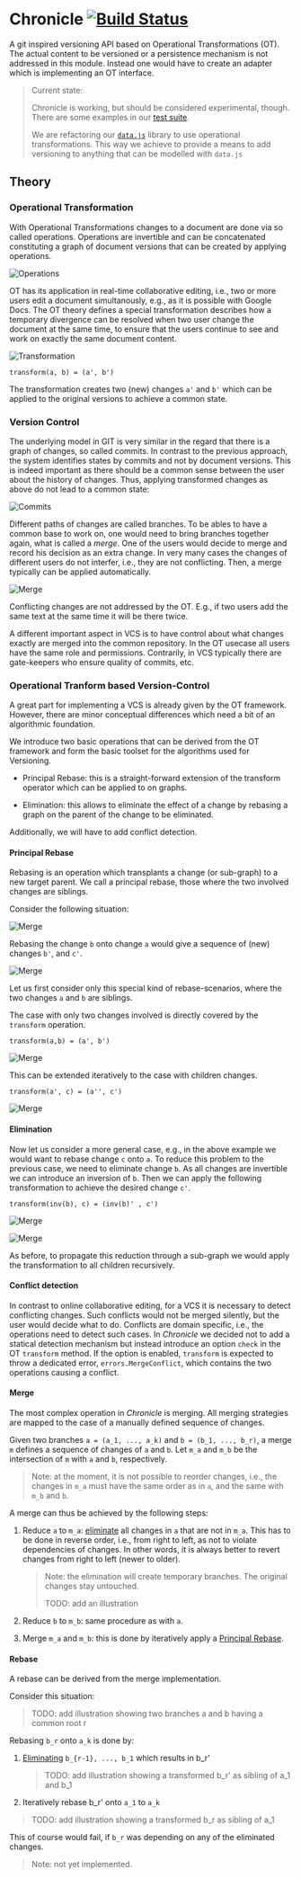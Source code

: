 Chronicle [![Build Status](https://travis-ci.org/substance/chronicle.png)](https://travis-ci.org/substance/chronicle)
=========

A git inspired versioning API based on Operational Transformations (OT).
The actual content to be versioned or a persistence mechanism is not addressed in this module.
Instead one would have to create an adapter which is implementing an OT interface.

> Current state:
>
> Chronicle is working, but should be considered experimental, though. There are
> some examples in our [test suite](https://github.com/substance/tests/tree/master/tests/chronicle).
>
> We are refactoring our [`data.js`](https://github.com/michael/data) library
> to use operational transformations.
> This way we achieve to provide a means to add versioning to anything that can
> be modelled with `data.js`

Theory
--------

### Operational Transformation

With Operational Transformations changes to a document are done via so called operations.
Operations are invertible and can be concatenated constituting a graph of document versions
that can be created by applying operations.

![Operations](http://github.com/substance/chronicle/blob/gh-pages/images/graph.jpg?raw=true)

OT has its application in real-time collaborative editing, i.e., two or more users edit a
document simultanously, e.g., as it is possible with Google Docs.
The OT theory defines a special transformation describes how a temporary divergence can
be resolved when two user change the document
at the same time, to ensure that the users continue to see and work on exactly the
same document content.

![Transformation](http://github.com/substance/chronicle/blob/gh-pages/images/trafo.jpg?raw=true)

    transform(a, b) = (a', b')

The transformation creates two (new) changes `a'` and `b'` which can be applied
to the original versions to achieve a common state.

### Version Control

The underlying model in GIT is very similar in the regard that there is a graph of
changes, so called commits.
In contrast to the previous approach, the system identifies states by commits
and not by document versions. This is indeed important as there should
be a common sense between the user about the history of changes.
Thus, applying transformed changes as above do not lead to a common state:

![Commits](http://github.com/substance/chronicle/blob/gh-pages/images/commits.jpg?raw=true)

Different paths of changes are called branches.
To be ables to have a common base to work on, one would need to bring branches
together again, what is called a *merge*.
One of the users would decide to merge and record his decision as an extra change.
In very many cases the changes of different users do not interfer, i.e., they are not
conflicting. Then, a merge typically can be applied automatically.

![Merge](http://github.com/substance/chronicle/blob/gh-pages/images/merge.jpg?raw=true)

Conflicting changes are not addressed by the OT. E.g., if two users add the same text
at the same time it will be there twice.

A different important aspect in VCS is to have control about what changes exactly are merged
into the common repository. In the OT usecase all users have the same role and permissions.
Contrarily, in VCS typically there are gate-keepers who ensure quality of commits, etc.


### Operational Tranform based Version-Control

A great part for implementing a VCS is already given by the OT framework.
However, there are minor conceptual differences which need a bit of an algorithmic foundation.

We introduce two basic operations that can be derived from the OT framework
and form the basic toolset for the algorithms used for Versioning.

- Principal Rebase: this is a straight-forward extension of the transform operator
  which can be applied to on graphs.

- Elimination: this allows to eliminate the effect of a change by rebasing a graph on
  the parent of the change to be eliminated.

Additionally, we will have to add conflict detection.

#### Principal Rebase

Rebasing is an operation which transplants a change (or sub-graph) to a new target parent.
We call a principal rebase, those where the two involved changes are siblings.

Consider the following situation:

![Merge](http://github.com/substance/chronicle/blob/gh-pages/images/rebase-1.jpg?raw=true)

Rebasing the change `b` onto change `a` would give a sequence of (new) changes `b'`, and `c'`.

![Merge](http://github.com/substance/chronicle/blob/gh-pages/images/rebase-2.jpg?raw=true)

Let us first consider only this special kind of rebase-scenarios, where the
two changes `a` and `b` are siblings.

The case with only two changes involved is directly covered by the `transform` operation.

    transform(a,b) = (a', b')

![Merge](http://github.com/substance/chronicle/blob/gh-pages/images/rebase-3.jpg?raw=true)

This can be extended iteratively to the case with children changes.

    transform(a', c) = (a'', c')

![Merge](http://github.com/substance/chronicle/blob/gh-pages/images/rebase-4.jpg?raw=true)


#### Elimination

Now let us consider a more general case, e.g., in the above example we would want to
rebase change `c` onto `a`.
To reduce this problem to the previous case, we need to eliminate change `b`.
As all changes are invertible we can introduce an inversion of `b`.
Then we can apply the following transformation to achieve the desired change `c'`.

    transform(inv(b), c) = (inv(b)' , c')

![Merge](http://github.com/substance/chronicle/blob/gh-pages/images/reduction-1.jpg?raw=true)

![Merge](http://github.com/substance/chronicle/blob/gh-pages/images/reduction-2.jpg?raw=true)

As before, to propagate this reduction through a sub-graph we would apply
the transformation to all children recursively.

#### Conflict detection

In contrast to online collaborative editing, for a VCS it is necessary to detect conflicting
changes. Such conflicts would not be merged silently, but the user would decide what to do.
Conflicts are domain specific, i.e., the operations need to detect such cases.
In *Chronicle* we decided not to add a statical detection mechanism but instead
introduce an option `check` in the OT `transform` method. If the option is enabled,
`transform` is expected to throw a dedicated error, `errors.MergeConflict`,
which contains the two operations causing a conflict.

#### Merge

The most complex operation in *Chronicle* is merging. All merging strategies are mapped
to the case of a manually defined sequence of changes.

Given two branches `a = (a_1, ..., a_k)` and `b = (b_1, ..., b_r)`, a merge `m` defines
a sequence of changes of `a` and `b`.
Let `m_a` and `m_b` be the intersection of `m` with `a` and `b`, respectively.

> Note: at the moment, it is not possible to reorder changes, i.e., the changes in `m_a`
  must have the same order as in `a`, and the same with `m_b` and `b`.

A merge can thus be achieved by the following steps:

1. Reduce `a` to `m_a`: [eliminate](http://github.com/substance/chronicle#elimination)
   all changes in `a` that are not in `m_a`.
   This has to be done in reverse order, i.e., from right to left, as not to violate
   dependencies of changes.
   In other words, it is always better to revert changes from right to left (newer to older).

   > Note: the elimination will create temporary branches. The original changes stay untouched.
   >
   > TODO: add an illustration

2. Reduce `b` to `m_b`: same procedure as with `a`.

3. Merge `m_a` and `m_b`: this is done by iteratively apply a
   [Principal Rebase](http://github.com/substance/chronicle#principal-rebase).

#### Rebase

A rebase can be derived from the merge implementation.

Consider this situation:

> TODO: add illustration showing two branches a and b having a common root r

Rebasing `b_r` onto `a_k` is done by:

1. [Eliminating](http://github.com/substance/chronicle#elimination)
   `b_{r-1}, ..., b_1` which results in b_r'

   > TODO: add illustration showing a transformed b_r' as sibling of a_1 and b_1

2. Iteratively rebase b_r' onto `a_1` to `a_k`

> TODO: add illustration showing a transformed b_r as sibling of a_1

This of course would fail, if `b_r` was depending on any of the eliminated changes.

> Note: not yet implemented.
